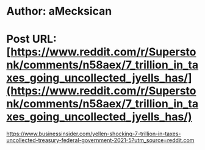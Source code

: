 # Author: aMecksican
# Post URL: [https://www.reddit.com/r/Superstonk/comments/n58aex/7_trillion_in_taxes_going_uncollected_jyells_has/](https://www.reddit.com/r/Superstonk/comments/n58aex/7_trillion_in_taxes_going_uncollected_jyells_has/)


https://www.businessinsider.com/yellen-shocking-7-trillion-in-taxes-uncollected-treasury-federal-government-2021-5?utm_source=reddit.com